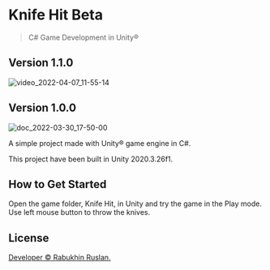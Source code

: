 # Knife Hit Beta
 
> C# Game Development in Unity®

## Version 1.1.0

![video_2022-04-07_11-55-14](https://user-images.githubusercontent.com/90797620/162168376-b6469eec-1eba-4eb5-a818-8a129ac2a006.gif)

## Version 1.0.0
 
![doc_2022-03-30_17-50-00](https://user-images.githubusercontent.com/90797620/160865908-87681eba-66ea-4a47-b3ae-0df96757f5c1.gif)

A simple project made with Unity® game engine in C#.

This project have been built in Unity 2020.3.26f1.

## How to Get Started

Open the game folder, Knife Hit, in Unity and try the game in the Play mode. Use left mouse button to throw the knives.

## License

[Developer © Rabukhin Ruslan.](https://www.linkedin.com/in/ruslan-rabukhin/)

